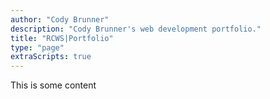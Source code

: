 ```yaml
---
author: "Cody Brunner"
description: "Cody Brunner's web development portfolio."
title: "RCWS|Portfolio"
type: "page"
extraScripts: true
---
```


This is some content